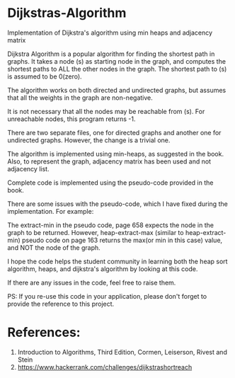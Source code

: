 # Dijkstras-Algorithm
Implementation of Dijkstra's algorithm using min heaps and adjacency matrix

Dijkstra Algorithm is a popular algorithm for finding the shortest path in graphs.
It takes a node (s) as starting node in the graph, and computes the shortest
paths to ALL the other nodes in the graph. The shortest path to (s) is assumed
to be 0(zero).

The algorithm works on both directed and undirected graphs, but assumes that all
the weights in the graph are non-negative.

It is not necessary that all the nodes may be reachable from (s). For
unreachable nodes, this program returns -1.

There are two separate files, one for directed graphs and another one for
undirected graphs. However, the change is a trivial one.

The algorithm is implemented using min-heaps, as suggested in the book.
Also, to represent the graph, adjacency matrix has been used and not adjacency
list.

Complete code is implemented using the pseudo-code provided in the book.

There are some issues with the pseudo-code, which I have fixed during the
implementation. For example:

The extract-min in the pseudo code, page 658 expects the node in the graph to be returned.
However, heap-extract-max (similar to heap-extract-min) pseudo code on page 163
returns the max(or min in this case) value, and NOT the node of the graph.

I hope the code helps the student community in learning both the heap sort
algorithm, heaps, and dijkstra's algorithm by looking at this code.

If there are any issues in the code, feel free to raise them.

PS: If you re-use this code in your application, please don't forget to provide
the reference to this project.

# References:
1. Introduction to Algorithms, Third Edition, Cormen, Leiserson, Rivest and
Stein
2. https://www.hackerrank.com/challenges/dijkstrashortreach
